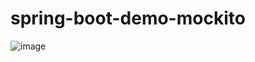 # spring-boot-demo-mockito
![image](https://github.com/TheAkylino/spring-boot-demo-mockito/assets/40051292/e54067ba-0973-4c55-8cca-290b093557e2)
